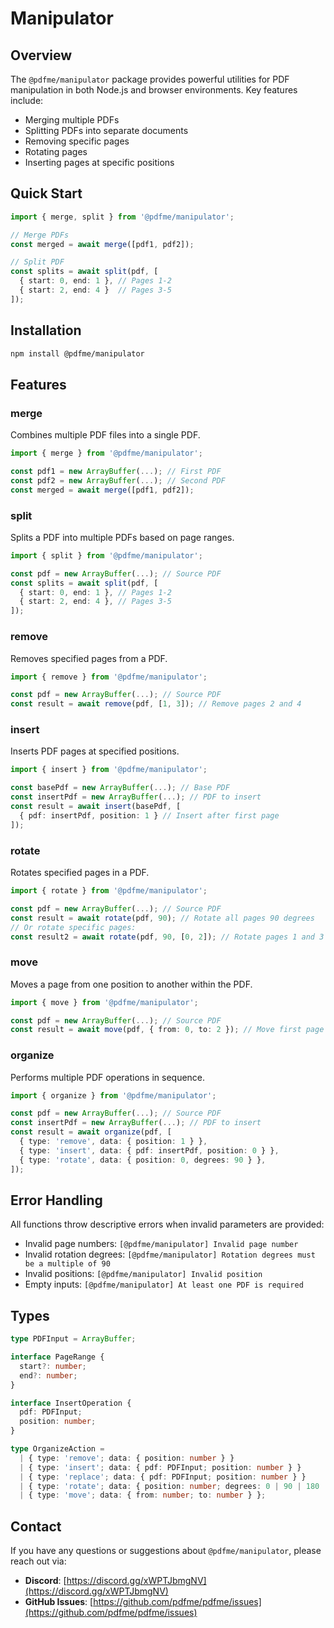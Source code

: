 # Manipulator

## Overview

The `@pdfme/manipulator` package provides powerful utilities for PDF manipulation in both Node.js and browser environments. Key features include:
- Merging multiple PDFs
- Splitting PDFs into separate documents
- Removing specific pages
- Rotating pages
- Inserting pages at specific positions

## Quick Start

```ts
import { merge, split } from '@pdfme/manipulator';

// Merge PDFs
const merged = await merge([pdf1, pdf2]);

// Split PDF
const splits = await split(pdf, [
  { start: 0, end: 1 }, // Pages 1-2
  { start: 2, end: 4 }  // Pages 3-5
]);
```

## Installation

```bash
npm install @pdfme/manipulator
```

## Features

### merge
Combines multiple PDF files into a single PDF.

```ts
import { merge } from '@pdfme/manipulator';

const pdf1 = new ArrayBuffer(...); // First PDF
const pdf2 = new ArrayBuffer(...); // Second PDF
const merged = await merge([pdf1, pdf2]);
```

### split
Splits a PDF into multiple PDFs based on page ranges.

```ts
import { split } from '@pdfme/manipulator';

const pdf = new ArrayBuffer(...); // Source PDF
const splits = await split(pdf, [
  { start: 0, end: 1 }, // Pages 1-2
  { start: 2, end: 4 }, // Pages 3-5
]);
```

### remove
Removes specified pages from a PDF.

```ts
import { remove } from '@pdfme/manipulator';

const pdf = new ArrayBuffer(...); // Source PDF
const result = await remove(pdf, [1, 3]); // Remove pages 2 and 4
```

### insert
Inserts PDF pages at specified positions.

```ts
import { insert } from '@pdfme/manipulator';

const basePdf = new ArrayBuffer(...); // Base PDF
const insertPdf = new ArrayBuffer(...); // PDF to insert
const result = await insert(basePdf, [
  { pdf: insertPdf, position: 1 } // Insert after first page
]);
```

### rotate
Rotates specified pages in a PDF.

```ts
import { rotate } from '@pdfme/manipulator';

const pdf = new ArrayBuffer(...); // Source PDF
const result = await rotate(pdf, 90); // Rotate all pages 90 degrees
// Or rotate specific pages:
const result2 = await rotate(pdf, 90, [0, 2]); // Rotate pages 1 and 3
```

### move
Moves a page from one position to another within the PDF.

```ts
import { move } from '@pdfme/manipulator';

const pdf = new ArrayBuffer(...); // Source PDF
const result = await move(pdf, { from: 0, to: 2 }); // Move first page to third position
```

### organize
Performs multiple PDF operations in sequence.

```ts
import { organize } from '@pdfme/manipulator';

const pdf = new ArrayBuffer(...); // Source PDF
const insertPdf = new ArrayBuffer(...); // PDF to insert
const result = await organize(pdf, [
  { type: 'remove', data: { position: 1 } },
  { type: 'insert', data: { pdf: insertPdf, position: 0 } },
  { type: 'rotate', data: { position: 0, degrees: 90 } },
]);
```

## Error Handling

All functions throw descriptive errors when invalid parameters are provided:

- Invalid page numbers: `[@pdfme/manipulator] Invalid page number`
- Invalid rotation degrees: `[@pdfme/manipulator] Rotation degrees must be a multiple of 90`
- Invalid positions: `[@pdfme/manipulator] Invalid position`
- Empty inputs: `[@pdfme/manipulator] At least one PDF is required`

## Types

```ts
type PDFInput = ArrayBuffer;

interface PageRange {
  start?: number;
  end?: number;
}

interface InsertOperation {
  pdf: PDFInput;
  position: number;
}

type OrganizeAction =
  | { type: 'remove'; data: { position: number } }
  | { type: 'insert'; data: { pdf: PDFInput; position: number } }
  | { type: 'replace'; data: { pdf: PDFInput; position: number } }
  | { type: 'rotate'; data: { position: number; degrees: 0 | 90 | 180 | 270 | 360 } }
  | { type: 'move'; data: { from: number; to: number } };
```

## Contact

If you have any questions or suggestions about `@pdfme/manipulator`, please reach out via:

- **Discord**: [https://discord.gg/xWPTJbmgNV](https://discord.gg/xWPTJbmgNV)
- **GitHub Issues**: [https://github.com/pdfme/pdfme/issues](https://github.com/pdfme/pdfme/issues)
